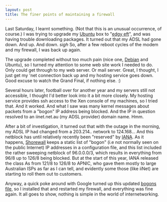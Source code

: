 ```yaml
---
layout: post
title: The finer points of maintaining a firewall
---
```


Last Saturday, I learnt something. (Not that this is an unusual
occurrence, of course.) I was trying to upgrade my [Ubuntu][1] box to
"[edgy eft][2]", and was having trouble downloading packages. It
turned out that my ADSL had gone down. And up. And down. *sigh* So,
after a few reboot cycles of the modem and my firewall, I was back up
again.

[1]: http://www.ubuntu.com/
[2]: https://help.ubuntu.com/community/EdgyUpgrades
[3]: http://www.debian.org/

The upgrade completed without too much pain (nice one, [Debian][3] and
Ubuntu), so I turned my attention to some web site work I needed to
do. Only could get through to my web server. Or mail server. Great, I
thought, I just get my 'net connection back up and my hosting service
goes down. Good excuse to watch the Grand Final, if nothing else. :)

Several hours later, football over for another year and my servers
still not accessible, I thought I'd better look into it a bit more
closely. My hosting service provides ssh access to the Xen console of
my machines, so I tried that. And it worked. And what I saw was many
kernel messages about packets from a "bogon" IP address being blocked.
And the IP in question resolved to an iinet.net.au (my ADSL provider)
domain name. Hmm.

After a bit of investigation, it turned out that with the outage in
the morning, my ADSL IP had changed from a 203.214.*.* network to
124.168.*.*. And this netblock has until relatively recently been
"reserved" by [IANA][4]. As it happens, [Shorewall][5] keeps a static
list of "bogon" (i.e not normally seen on the public Internet) IP
addresses in a configuration file, and this list included the rather
sweeping netblock of 96.0.0.0/3, which results in everything from 96/8
up to 126/8 being blocked. But at the start of this year, IANA
released the class As from 121/8 to 126/8 to APNIC, who gave them
mostly to large Australian ISPs as far as I can tell, and evidently
some those (like iiNet) are starting to roll them out to customers.

[4]: http://www.iana.org/assignments/ipv4-address-space
[5]: http://www.shorewall.net/

Anyway, a quick poke around with Google turned up this updated [bogons
file][6], so I installed that and restarted my firewall, and
everything was fine again. It all goes to show, nothing is simple in
the world of internetworking.

[6]: ftp://shorewall.net/pub/shorewall/errata/2.0.10/bogons
